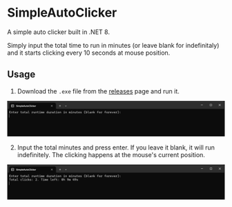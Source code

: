 
# SimpleAutoClicker

A simple auto clicker built in .NET 8.

Simply input the total time to run in minutes (or leave blank for indefinitaly) and it starts clicking every 10 seconds at mouse position.

## Usage

 1. Download the `.exe` file from the [releases](https://github.com/Marcel0024/SimpleAutoClicker/releases) page and run it.

![image](assets/image-1.png)

 2. Input the total minutes and press enter. If you leave it blank, it will run indefinitely. The clicking happens at the mouse's current position.

![image](assets/image-2.png)